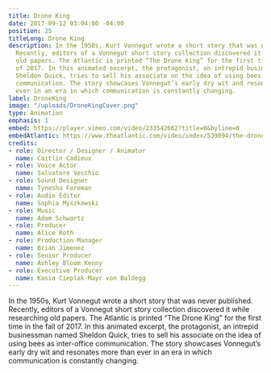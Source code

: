 ```yaml
---
title: Drone King
date: 2017-09-12 03:04:00 -04:00
position: 25
titleLong: Drone King
description: In the 1950s, Kurt Vonnegut wrote a short story that was never published.
  Recently, editors of a Vonnegut short story collection discovered it while researching
  old papers. The Atlantic is printed “The Drone King” for the first time in the fall
  of 2017. In this animated excerpt, the protagonist, an intrepid businessman named
  Sheldon Quick, tries to sell his associate on the idea of using bees as inter-office
  communication. The story showcases Vonnegut’s early dry wit and resonates more than
  ever in an era in which communication is constantly changing.
label: DroneKing
image: "/uploads/DroneKingCover.png"
type: Animation
emphasis: 1
embed: https://player.vimeo.com/video/233542662?title=0&byline=0
embedAtlantic: https://www.theatlantic.com/video/index/539094/the-drone-king-an-animated-excerpt/
credits:
- role: Director / Designer / Animator
  name: Caitlin Cadieux
- role: Voice Actor
  name: Salvatore Vecchio
- role: Sound Designer
  name: Tynesha Foreman
- role: Audio Editor
  name: Sophia Myszkowski
- role: Music
  name: Adam Schwartz
- role: Producer
  name: Alice Roth
- role: Production Manager
  name: Brian Jimenez
- role: Senior Producer
  name: Ashley Bloom Kenny
- role: Executive Producer
  name: Kasia Cieplak-Mayr von Baldegg
---
```


In the 1950s, Kurt Vonnegut wrote a short story that was never published. Recently, editors of a Vonnegut short story collection discovered it while researching old papers. The Atlantic is printed “The Drone King” for the first time in the fall of 2017. In this animated excerpt, the protagonist, an intrepid businessman named Sheldon Quick, tries to sell his associate on the idea of using bees as inter-office communication. The story showcases Vonnegut’s early dry wit and resonates more than ever in an era in which communication is constantly changing.